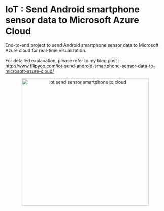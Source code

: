 # IoT : Send Android smartphone sensor data to Microsoft Azure Cloud
End-to-end project to send Android smartphone sensor data to Microsoft Azure cloud for real-time visualization.  

For detailed explanation, please refer to my blog post :  
http://www.filipyoo.com/iot-send-android-smartphone-sensor-data-to-microsoft-azure-cloud/

<p align="center">
  <img src="https://github.com/filipyoo/send-smartphone-sensor-data-to-cloud/blob/master/appVisual.png" alt="iot send sensor smartphone to cloud" height=400 weight= 200/>
</p>
